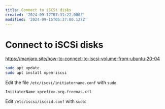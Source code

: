 ```yaml
---
title: Connect to iSCSi disks
created: '2024-09-12T07:31:22.000Z'
modified: '2024-09-15T05:37:00.127Z'
---
```


# Connect to iSCSi disks

https://manjaro.site/how-to-connect-to-iscsi-volume-from-ubuntu-20-04

```bash
sudo apt update
sudo apt install open-iscsi
```

Edit the file `/etc/iscsi/initiatorname.conf` with `sudo`

```
InitiatorName <prefix>.org.freenas.ctl
```

Edit `/etc/iscsi/iscsid.conf` with `sudo`:

```

```

